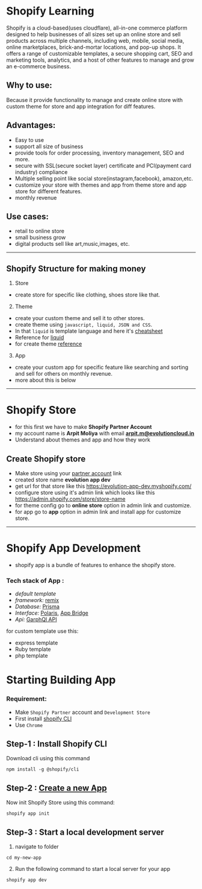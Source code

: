 # Shopify Learning

Shopify is a cloud-based(uses cloudflare), all-in-one commerce platform designed to help businesses of all sizes set up an online store and sell products across multiple channels, including web, mobile, social media, online marketplaces, brick-and-mortar locations, and pop-up shops. It offers a range of customizable templates, a secure shopping cart, SEO and marketing tools, analytics, and a host of other features to manage and grow an e-commerce business.

## Why to use:

Because it provide functionality to manage and create online store with custom theme for store and app integration for diff features.

## Advantages:

- Easy to use
- support all size of business
- provide tools for order processing, inventory management, SEO and more.
- secure with SSL(secure socket layer) certificate and PCI(payment card industry) compliance
- Multiple selling point like social store(instagram,facebook), amazon,etc.
- customize your store with themes and app from theme store and app store for different features.
- monthly revenue

## Use cases:

- retail to online store
- small business grow
- digital products sell like art,music,images, etc.

---

## Shopify Structure for making money

1. Store

- create store for specific like clothing, shoes store like that.

2. Theme

- create your custom theme and sell it to other stores.
- create theme using `javascript, liquid, JSON and CSS`.
- In that `liquid` is template language and here it's [cheatsheet](https://www.shopify.com/partners/shopify-cheat-sheet)
- Reference for [liquid](https://shopify.dev/docs/api/liquid)
- for create theme [reference](https://shopify.dev/docs/storefronts/themes/getting-started/create)

3. App

- create your custom app for specific feature like searching and sorting and sell for others on monthly revenue.
- more about this is below

---

# Shopify Store

- for this first we have to make **Shopify Partner Account**
- my account name is **Arpit Moliya** with email **arpit.m@evolutioncloud.in**
- Understand about themes and app and how they work

## Create Shopify store

- Make store using your [partner account](https://partners.shopify.com/3670061) link
- created store name **evolution app dev**
- get url for that store like this <https://evolution-app-dev.myshopify.com/>
- configure store using it's admin link which looks like this <https://admin.shopify.com/store/store-name>
- for theme config go to **online store** option in admin link and customize.
- for app go to **app** option in admin link and install app for customize store.

---

# Shopify App Development

- shopify app is a bundle of features to enhance the shopify store.

### Tech stack of App :

- _default template_
- _framework:_ [remix](https://remix.run/)
- _Database:_ [Prisma](https://www.prisma.io/docs)
- _Interface:_ [Polaris](https://polaris.shopify.com/?shpxid=cdc8f77c-AB1B-4BDB-F9EE-6C869AAC5E3E), [App Bridge](https://shopify.dev/docs/api/app-bridge)
- _Api:_ [GarphQl API](https://shopify.dev/docs/api/admin-graphql)

for custom template use this:

- express template
- Ruby template
- php template

# Starting Building App

### Requirement:

- Make `Shopify Partner` account and `Development Store`
- First install [shopify CLI](https://shopify.dev/docs/api/shopify-cli)
- Use `Chrome`

## Step-1 : Install Shopify CLI

Download cli using this command

```
npm install -g @shopify/cli
```
## Step-2 : [Create a new App](https://shopify.dev/docs/apps/build/scaffold-app)

Now init Shopify Store using this command: 

```
shopify app init
```
## Step-3 : Start a local development server

1. navigate to folder 
```
cd my-new-app
```
2. Run the following command to start a local server for your app
```
shopify app dev
```